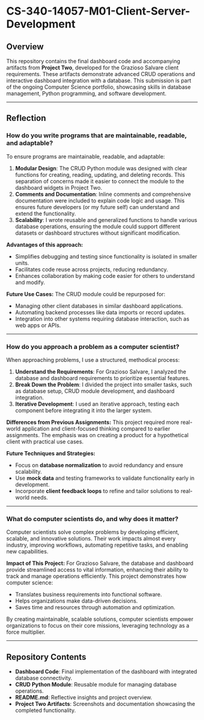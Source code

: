# CS-340-14057-M01-Client-Server-Development

## Overview

This repository contains the final dashboard code and accompanying artifacts from **Project Two**, developed for the Grazioso Salvare client requirements. These artifacts demonstrate advanced CRUD operations and interactive dashboard integration with a database. This submission is part of the ongoing Computer Science portfolio, showcasing skills in database management, Python programming, and software development.

---

## Reflection

### How do you write programs that are maintainable, readable, and adaptable?
To ensure programs are maintainable, readable, and adaptable:
1. **Modular Design**: The CRUD Python module was designed with clear functions for creating, reading, updating, and deleting records. This separation of concerns made it easier to connect the module to the dashboard widgets in Project Two.
2. **Comments and Documentation**: Inline comments and comprehensive documentation were included to explain code logic and usage. This ensures future developers (or my future self) can understand and extend the functionality.
3. **Scalability**: I wrote reusable and generalized functions to handle various database operations, ensuring the module could support different datasets or dashboard structures without significant modification.

**Advantages of this approach:**
- Simplifies debugging and testing since functionality is isolated in smaller units.
- Facilitates code reuse across projects, reducing redundancy.
- Enhances collaboration by making code easier for others to understand and modify.

**Future Use Cases:**
The CRUD module could be repurposed for:
- Managing other client databases in similar dashboard applications.
- Automating backend processes like data imports or record updates.
- Integration into other systems requiring database interaction, such as web apps or APIs.

---

### How do you approach a problem as a computer scientist?
When approaching problems, I use a structured, methodical process:
1. **Understand the Requirements**: For Grazioso Salvare, I analyzed the database and dashboard requirements to prioritize essential features.
2. **Break Down the Problem**: I divided the project into smaller tasks, such as database setup, CRUD module development, and dashboard integration.
3. **Iterative Development**: I used an iterative approach, testing each component before integrating it into the larger system.

**Differences from Previous Assignments:**
This project required more real-world application and client-focused thinking compared to earlier assignments. The emphasis was on creating a product for a hypothetical client with practical use cases.

**Future Techniques and Strategies:**
- Focus on **database normalization** to avoid redundancy and ensure scalability.
- Use **mock data** and testing frameworks to validate functionality early in development.
- Incorporate **client feedback loops** to refine and tailor solutions to real-world needs.

---

### What do computer scientists do, and why does it matter?
Computer scientists solve complex problems by developing efficient, scalable, and innovative solutions. Their work impacts almost every industry, improving workflows, automating repetitive tasks, and enabling new capabilities.

**Impact of This Project:**
For Grazioso Salvare, the database and dashboard provide streamlined access to vital information, enhancing their ability to track and manage operations efficiently. This project demonstrates how computer science:
- Translates business requirements into functional software.
- Helps organizations make data-driven decisions.
- Saves time and resources through automation and optimization.

By creating maintainable, scalable solutions, computer scientists empower organizations to focus on their core missions, leveraging technology as a force multiplier.

---

## Repository Contents
- **Dashboard Code**: Final implementation of the dashboard with integrated database connectivity.
- **CRUD Python Module**: Reusable module for managing database operations.
- **README.md**: Reflective insights and project overview.
- **Project Two Artifacts**: Screenshots and documentation showcasing the completed functionality.

